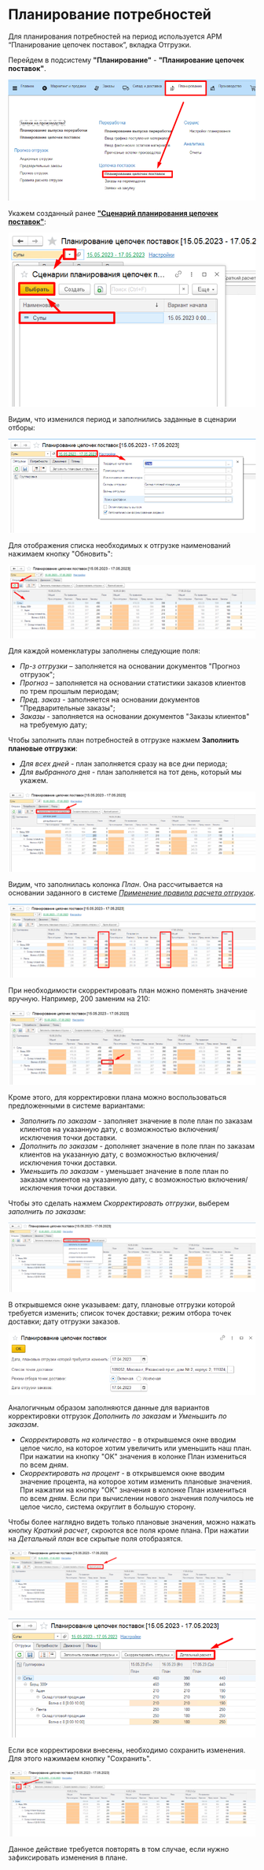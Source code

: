 # Планирование потребностей

Для планирования потребностей на период используется АРМ “Планирование цепочек поставок”, вкладка Отгрузки.

Перейдем в подсистему **"Планирование"** - **"Планирование цепочек поставок"**.

[![1][1]][1]

Укажем созданный ранее [**"Сценарий планирования цепочек поставок"**](../Settings/SupplyChains/SupplyChainPlanningScenarios.md):

[![2][2]][2]

Видим, что изменился период и заполнились заданные в сценарии отборы:

[![3][3]][3]

Для отображения списка необходимых к отгрузке наименований нажимаем кнопку "Обновить":

[![4][4]][4]

Для каждой номенклатуры заполнены следующие поля:

- *Пр-з отгрузки* – заполняется на основании документов "Прогноз отгрузок";
- *Прогноз* – заполняется на основании статистики заказов клиентов по трем прошлым периодам;
- *Пред. заказ* - заполняется на основании документов "Предварительные заказы";
- *Заказы* - заполняется на основании документов "Заказы клиентов" на требуемую дату;

Чтобы заполнить план потребностей в отгрузке нажмем **Заполнить плановые отгрузки**:

- *Для всех дней* - план заполняется сразу на все дни периода;
- *Для выбранного дня* - план заполняется на тот день, который мы укажем.

[![5][5]][5]

Видим, что заполнилась колонка *План*. Она рассчитывается на основании заданного в системе [*Применение правила расчета отгрузок*](../Settings/Forecasting/ApplicationRulesCalculatingShipments.md).

[![6][6]][6]

При необходимости скорректировать план можно поменять значение вручную. Например, 200 заменим на 210:

[![7][7]][7]

Кроме этого, для корректировки плана можно воспользоваться предложенными в системе вариантами:

- *Заполнить по заказам* - заполняет значение в поле план по заказам клиентов на указанную дату, с возможностью включения/исключения точки доставки.
- *Дополнить по заказам* - дополняет значение в поле план по заказам клиентов на указанную дату, с возможностью включения/исключения точки доставки.
- *Уменьшить по заказам* - уменьшает значение в поле план по заказам клиентов на указанную дату, с возможностью включения/исключения точки доставки.

Чтобы это сделать нажмем *Скорректировать отгрузки*, выберем *заполнить по заказам*:

[![11][11]][11]

В открывшемся окне указываем: дату, плановые отгрузки которой требуется изменить; список точек доставки; режим отбора точек доставки; дату отгрузки заказов.

[![12][12]][12]

Аналогичным образом заполняются данные для вариантов корректировки отгрузок *Дополнить по заказам* и *Уменьшить по заказам*.

- *Скорректировать на количество* - в открывшемся окне вводим целое число, на которое хотим увеличить или уменьшить наш план. При нажатии на кнопку "ОК" значения в колонке План измениться по всем дням.
- *Скорректировать на процент* - в открывшемся окне вводим значение процента, на которое хотим изменить плановые значения. При нажатии на кнопку "ОК" значения в колонке План измениться по всем дням. Если при вычислении нового значения получилось не целое число, система округлит в большую сторону.

Чтобы более наглядно видеть только плановые значения, можно нажать кнопку *Краткий расчет*, скроются все поля кроме плана. При нажатии на *Детальный план* все скрытые поля отобразятся.

[![8][8]][8]

[![9][9]][9]

Если все корректировки внесены, необходимо сохранить изменения. Для этого нажимаем кнопку "Сохранить".

[![10][10]][10]

Данное действие требуется повторять в том случае, если нужно зафиксировать изменения в плане.

[1]: NeedsPlanning.assets/1.png
[2]: NeedsPlanning.assets/2.png
[3]: NeedsPlanning.assets/3.png
[4]: NeedsPlanning.assets/4.png
[5]: NeedsPlanning.assets/5.png
[6]: NeedsPlanning.assets/6.png
[7]: NeedsPlanning.assets/7.png
[8]: NeedsPlanning.assets/8.png
[9]: NeedsPlanning.assets/9.png
[10]: NeedsPlanning.assets/10.png
[11]: NeedsPlanning.assets/11.png
[12]: NeedsPlanning.assets/12.png
